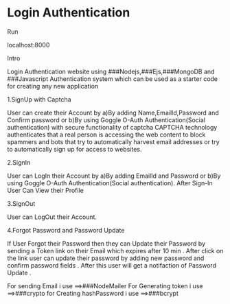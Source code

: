 # Login Authentication

Run


localhost:8000

Intro


Login Authentication website using ###Nodejs,###Ejs,###MongoDB and ###Javascript
Authentication system which can be used as a starter code for creating any new application

1.SignUp with Captcha

User can create their Account by 
a)By adding Name,EmailId,Password and Confirm password or
b)By using Goggle O-Auth Authentication(Social authentication)
with secure functionality of captcha
CAPTCHA technology authenticates that a real person is accessing the web content to block spammers and 
bots that try to automatically harvest email addresses or try to automatically sign up for access to websites.

2.SignIn

User can LogIn their Account by 
a)By adding EmailId and Password or
b)By using Goggle O-Auth Authentication(Social authentication).
After Sign-In User Can View their Profile

3.SignOut

User can LogOut their Account.

4.Forgot Password and Password Update

If User Forgot their Password then they can Update their Password by sending a Token link on their Email which expires after 10 min .
After click on the link user can update their password by adding new password and confirm password fields .
After this user will get a notifaction of Password Update .

For sending Email i use         ==>###NodeMailer
For Generating token i use      ==>###crypto
for Creating hashPassword i use ==>###bcrypt

